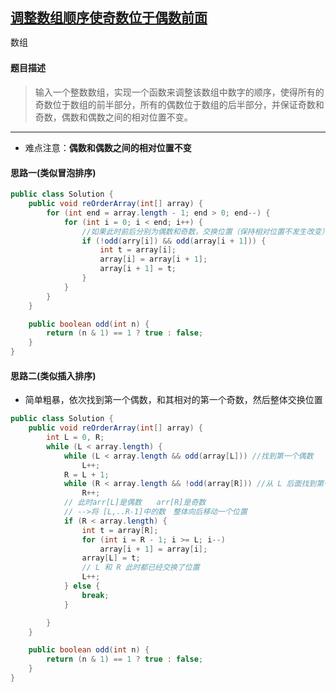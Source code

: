 ## [调整数组顺序使奇数位于偶数前面](https://www.nowcoder.com/practice/beb5aa231adc45b2a5dcc5b62c93f593)

<code style="color: var(--vscode-textPreformat-foreground); font-family: Menlo, Monaco, Consolas, &quot;Droid Sans Mono&quot;, &quot;Courier New&quot;, monospace, &quot;Droid Sans Fallback&quot;; font-size: 14px; line-height: 19px;">数组</code>

#### 题目描述

>输入一个整数数组，实现一个函数来调整该数组中数字的顺序，使得所有的奇数位于数组的前半部分，所有的偶数位于数组的后半部分，并保证奇数和奇数，偶数和偶数之间的相对位置不变。

---
* 难点注意：**偶数和偶数之间的相对位置不变**
#### 思路一(类似冒泡排序)
```java
public class Solution {
    public void reOrderArray(int[] array) { 
        for (int end = array.length - 1; end > 0; end--) {
            for (int i = 0; i < end; i++) {
                //如果此时前后分别为偶数和奇数，交换位置（保持相对位置不发生改变）
                if (!odd(arry[i]) && odd(array[i + 1])) {
                    int t = array[i];
                    array[i] = array[i + 1];
                    array[i + 1] = t;
                }
            }
        }
    }

    public boolean odd(int n) {
        return (n & 1) == 1 ? true : false;
    }
}
```
#### 思路二(类似插入排序)
* 简单粗暴，依次找到第一个偶数，和其相对的第一个奇数，然后整体交换位置
```java
public class Solution {
    public void reOrderArray(int[] array) {
        int L = 0, R;
        while (L < array.length) {
            while (L < array.length && odd(array[L])) //找到第一个偶数
                L++;
            R = L + 1;
            while (R < array.length && !odd(array[R])) //从 L 后面找到第一个奇数 
                R++;
            // 此时arr[L]是偶数　　arr[R]是奇数　
            // -->将 [L,..R-1]中的数　整体向后移动一个位置
            if (R < array.length) {
                int t = array[R];
                for (int i = R - 1; i >= L; i--)
                    array[i + 1] = array[i];
                array[L] = t;
                // L 和 R 此时都已经交换了位置
                L++;
            } else {
                break;
            }

        }
    }

    public boolean odd(int n) {
        return (n & 1) == 1 ? true : false;
    }
}
```